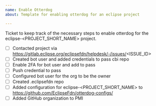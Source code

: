 ```yaml
---
name: Enable Otterdog
about: Template for enabling otterdog for an eclipse project

---
```


Ticket to keep track of the necessary steps to enable otterdog for the eclipse-<PROJECT_SHORT_NAME> project.

- [ ] Contacted project via https://gitlab.eclipse.org/eclipsefdn/helpdesk/-/issues/<ISSUE_ID>
- [ ] Created bot user and added credentials to pass cbi repo
- [ ] Enable 2FA for bot user and add to pass
- [ ] Push credential to pass
- [ ] Configured bot user for the org to be the owner
- [ ] Created .eclipsefdn repo
- [ ] Added configuration for eclipse-<PROJECT_SHORT_NAME> to https://github.com/EclipseFdn/otterdog-configs/
- [ ] Added GitHub organization to PMI
